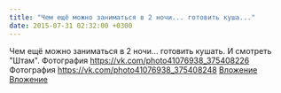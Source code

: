```yaml
---
title: "Чем ещё можно заниматься в 2 ночи... готовить куша..."
date: 2015-07-31 02:32:00 +0300
---
```


Чем ещё можно заниматься в 2 ночи... готовить кушать. И смотреть "Штам".
Фотография
<a class="vk-attach" href="https://vk.com/photo41076938_375408226">https://vk.com/photo41076938_375408226</a>
Фотография
<a class="vk-attach" href="https://vk.com/photo41076938_375408248">https://vk.com/photo41076938_375408248</a>
<a class="vk-attach" href="https://vk.com/photo41076938_375408226">Вложение</a>
<a class="vk-attach" href="https://vk.com/photo41076938_375408248">Вложение</a>
